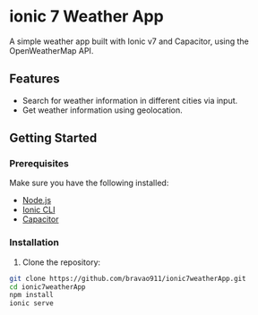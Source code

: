 # ionic 7 Weather App

A simple weather app built with Ionic v7 and Capacitor, using the OpenWeatherMap API.

## Features

- Search for weather information in different cities via input.
- Get weather information using geolocation.

## Getting Started

### Prerequisites

Make sure you have the following installed:

- [Node.js](https://nodejs.org/)
- [Ionic CLI](https://ionicframework.com/docs/cli)
- [Capacitor](https://capacitorjs.com/docs/getting-started/with-ionic)

### Installation

1. Clone the repository:

```bash
git clone https://github.com/bravao911/ionic7weatherApp.git
cd ionic7weatherApp
npm install
ionic serve

